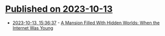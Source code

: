 # [Published on 2023-10-13](index.md)

* [2023-10-13, 15:36:37](https://lobste.rs/s/5sivma/mansion_filled_with_hidden_worlds_when) - [A Mansion Filled With Hidden Worlds: When the Internet Was Young](https://undark.org/2018/07/20/wilo-evans-broad-band/)
